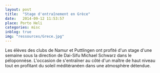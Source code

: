 ```yaml
---
layout: post
title:  "Stage d'entraînement en Grèce"
date:   2014-09-12 11:53:57
place: Porto Heli
categories: misc
inblog: true
img: "ressources/Grece.jpg"
---
```


Les élèves des clubs de Namur et Puttlingen ont profité d'un stage d'une semaine sous la direction de Dai-Sifu Michael Schwarz dans le péloponnèse. L'occasion de s'entraîner au côté d'un maître de haut niveau tout en profitant du soleil méditéranéen dans une atmosphère détendue.